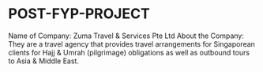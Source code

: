 # POST-FYP-PROJECT

Name of Company: Zuma Travel & Services Pte Ltd
About the Company: They are a travel agency that provides travel arrangements for Singaporean clients for Hajj & Umrah (pilgrimage) obligations as well as outbound tours to Asia & Middle East. 